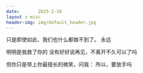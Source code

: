 ```yaml
---
date:       2025-2-10
layout : misc
header-img: img/default_header.jpg
---
```


只是即使如此、我们也什么都做不到了。
永远

明明是我救了你的
没有好好说再见，不离开不久可以了吗

但你只是带上你最擅长的微笑，问我：
所以，要放手吗
